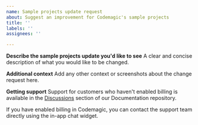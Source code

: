 ```yaml
---
name: Sample projects update request
about: Suggest an improvement for Codemagic's sample projects
title: ''
labels: ''
assignees: ''

---
```


**Describe the sample projects update you'd like to see**
A clear and concise description of what you would like to be changed.

**Additional context**
Add any other context or screenshots about the change request here.

**Getting support**
Support for customers who haven't enabled billing is available in the [Discussions](https://github.com/codemagic-ci-cd/codemagic-docs/discussions) section of our Documentation repository. 

If you have enabled billing in Codemagic, you can contact the support team directly using the in-app chat widget.
